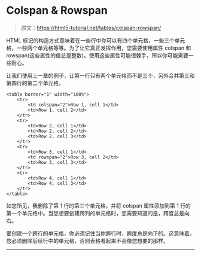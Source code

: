 # Colspan & Rowspan

> 原文：<https://html5-tutorial.net/tables/colspan-rowspan/>

HTML 标记的构造方式意味着在一些行中你可以有四个单元格，一些三个单元格，一些两个单元格等等。为了让它真正发挥作用，您需要使用属性 colspan 和 rowspan(这些属性的值总是整数)。使用这些属性可能很棘手，所以你可能需要一些耐心。

让我们使用上一章的例子，让第一行只有两个单元格而不是三个，另外合并第三和第四行的第二个单元格。

```
<table border="1" width="100%">
	<tr>
		<td colspan="2">Row 1, cell 1</td>
		<td>Row 1, cell 2</td>
	</tr>
	<tr>
		<td>Row 2, cell 1</td>
		<td>Row 2, cell 2</td>
		<td>Row 2, cell 3</td>
	</tr>
	<tr>
		<td>Row 3, cell 1</td>
		<td rowspan="2">Row 3, cell 2</td>
		<td>Row 3, cell 3</td>
	</tr>
	<tr>
		<td>Row 4, cell 1</td>
		<td>Row 4, cell 3</td>
	</tr>
</table>
```

如您所见，我删除了第 1 行的第三个单元格，并将 colspan 属性添加到第 1 行的第一个单元格中。当您想要创建跨列的单元格时，您需要知道的是，跨度总是向右。

要创建一个跨行的单元格，你必须记住当你跨行时，跨度总是向下的。这意味着，您必须删除后续行中的单元格，否则表格看起来不会像您想要的那样。

* * *